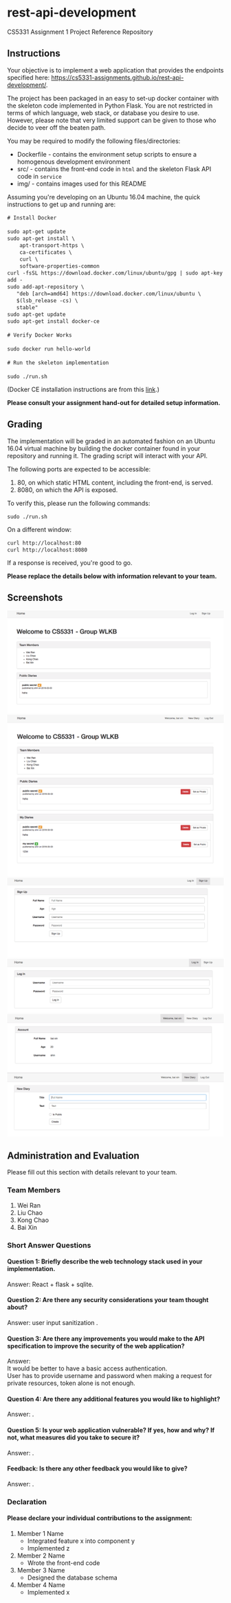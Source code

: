 # rest-api-development

CS5331 Assignment 1 Project Reference Repository

## Instructions

Your objective is to implement a web application that provides the endpoints
specified here: https://cs5331-assignments.github.io/rest-api-development/.

The project has been packaged in an easy to set-up docker container with the
skeleton code implemented in Python Flask. You are not restricted in terms of
which language, web stack, or database you desire to use. However, please note
that very limited support can be given to those who decide to veer off the
beaten path.

You may be required to modify the following files/directories:

- Dockerfile - contains the environment setup scripts to ensure a homogenous
  development environment
- src/ - contains the front-end code in `html` and the skeleton Flask API code
  in `service`
- img/ - contains images used for this README

Assuming you're developing on an Ubuntu 16.04 machine, the quick instructions
to get up and running are:

```
# Install Docker

sudo apt-get update
sudo apt-get install \
    apt-transport-https \
    ca-certificates \
    curl \
    software-properties-common
curl -fsSL https://download.docker.com/linux/ubuntu/gpg | sudo apt-key add -
sudo add-apt-repository \
   "deb [arch=amd64] https://download.docker.com/linux/ubuntu \
   $(lsb_release -cs) \
   stable"
sudo apt-get update
sudo apt-get install docker-ce

# Verify Docker Works

sudo docker run hello-world

# Run the skeleton implementation

sudo ./run.sh
```

(Docker CE installation instructions are from this
[link](https://docs.docker.com/install/linux/docker-ce/ubuntu/#install-using-the-repository).)

**Please consult your assignment hand-out for detailed setup information.**

## Grading

The implementation will be graded in an automated fashion on an Ubuntu 16.04
virtual machine by building the docker container found in your repository and
running it. The grading script will interact with your API.

The following ports are expected to be accessible:

1. 80, on which static HTML content, including the front-end, is served.
2. 8080, on which the API is exposed.

To verify this, please run the following commands:

```
sudo ./run.sh
```

On a different window:

```
curl http://localhost:80
curl http://localhost:8080
```

If a response is received, you're good to go.

**Please replace the details below with information relevant to your team.**

## Screenshots

![home](./img/home.png)
![home_login](./img/home_login.png)
![sign_up](./img/signup.png)
![login](./img/login.png)
![profile](./img/profile.png)
![newdiary](./img/newdiary.png)


## Administration and Evaluation

Please fill out this section with details relevant to your team.

### Team Members

1. Wei Ran
2. Liu Chao
3. Kong Chao
4. Bai Xin

### Short Answer Questions

#### Question 1: Briefly describe the web technology stack used in your implementation.

Answer: React + flask + sqlite.

#### Question 2: Are there any security considerations your team thought about?

Answer: user input sanitization .

#### Question 3: Are there any improvements you would make to the API specification to improve the security of the web application?

Answer: <br>
It would be better to have a basic access authentication. <br>
User has to provide username and password when making a request for private resources, token alone is not enough.

#### Question 4: Are there any additional features you would like to highlight?

Answer: .

#### Question 5: Is your web application vulnerable? If yes, how and why? If not, what measures did you take to secure it?

Answer: .

#### Feedback: Is there any other feedback you would like to give?

Answer: .

### Declaration

#### Please declare your individual contributions to the assignment:

1. Member 1 Name
    - Integrated feature x into component y
    - Implemented z
2. Member 2 Name
    - Wrote the front-end code
3. Member 3 Name
    - Designed the database schema
4. Member 4 Name
    - Implemented x

